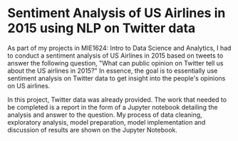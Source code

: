 # Sentiment Analysis of US Airlines in 2015 using NLP on Twitter data

As part of my projects in MIE1624: Intro to Data Science and Analytics, I had to conduct a sentiment analysis of US Airlines in 2015 based on tweets to answer the following question, "What can public opinion on Twitter tell us about the US airlines in 2015?" In essence, the goal is to essentially use sentiment analysis on Twitter data to get insight into the people's opinions on US airlines. 

In this project, Twitter data was already provided. The work that needed to be completed is a report in the form of a Jupyter notebook detailing the analysis and answer to the question. My process of data cleaning, exploratory analysis, model preparation, model implementation and discussion of results are shown on the Jupyter Notebook. 
